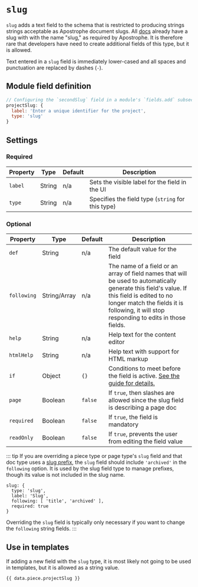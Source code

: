 # `slug`

`slug` adds a text field to the schema that is restricted to producing strings strings acceptable as Apostrophe document slugs. All [docs](/reference/glossary.md#doc) already have a slug with with the name "slug," as required by Apostrophe. It is therefore rare that developers have need to create additional fields of this type, but it is allowed.

Text entered in a `slug` field is immediately lower-cased and all spaces and punctuation are replaced by dashes (`-`).

## Module field definition

```javascript
// Configuring the `secondSlug` field in a module's `fields.add` subsection:
projectSlug: {
  label: 'Enter a unique identifier for the project',
  type: 'slug'
}
```

## Settings

### Required

|  Property | Type   | Default | Description |
|-----------|-----------|-----------|-----------|
|`label` | String | n/a | Sets the visible label for the field in the UI |
|`type` | String | n/a | Specifies the field type (`string` for this type) |

### Optional

|  Property | Type   | Default | Description |
|-----------|-----------|-----------|-----------|
|`def` | String | n/a | The default value for the field |
|`following` | String/Array | n/a | The name of a field or an array of field names that will be used to automatically generate this field's value. If this field is edited to no longer match the fields it is following, it will stop responding to edits in those fields. |
|`help` | String | n/a | Help text for the content editor |
|`htmlHelp` | String | n/a | Help text with support for HTML markup |
|`if` | Object | `{}` | Conditions to meet before the field is active. [See the guide for details.](/guide/conditional-fields) |
|`page` | Boolean | `false` | If `true`, then slashes are allowed since the slug field is describing a page doc |
|`required` | Boolean | `false` | If `true`, the field is mandatory |
|`readOnly` | Boolean | `false` | If `true`, prevents the user from editing the field value |

<!-- TODO: 2.x options not yet available -->
<!-- |contextual | Boolean | false | If `true`, it will prevent the field from appearing in the editor modal | -->
<!-- |pattern | String | | Regular expression to validate entries |
|patternErrorMessage | String | | Error message to display if `pattern` does not match | -->

::: tip
If you are overriding a piece type or page type's `slug` field and that doc type uses a [slug prefix](/reference/module-api/module-options.md#slugprefix), the `slug` field should include `'archived'` in the `following` option. It is used by the slug field type to manage prefixes, though its value is not included in the slug name.

```
slug: {
  type: 'slug',
  label: 'Slug',
  following: [ 'title', 'archived' ],
  required: true
}
```

Overriding the `slug` field is typically only necessary if you want to change the `following` string fields.
:::

## Use in templates

If adding a new field with the `slug` type, it is most likely not going to be used in templates, but it is allowed as a string value.

``` njk
{{ data.piece.projectSlug }}
```